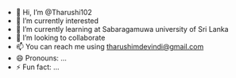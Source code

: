 - 👋 Hi, I’m @Tharushi102
- 👀 I’m currently interested
- 🌱 I’m currently learning at Sabaragamuwa university of Sri Lanka
- 💞️ I’m looking to collaborate
- 📫 You can reach me using tharushimdevindi@gmail.com
- 😄 Pronouns: ...
- ⚡ Fun fact: ...

<!---
Tharushi102/Tharushi102 is a ✨ special ✨ repository because its `README.md` (this file) appears on your GitHub profile.
You can click the Preview link to take a look at your changes.
--->
